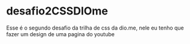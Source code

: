 # desafio2CSSDIOme
Esse é o segundo desafio da trilha de css da dio.me, nele eu tenho que fazer um design de uma pagina do youtube 
